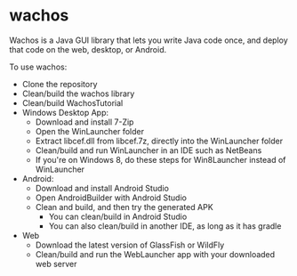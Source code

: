 # wachos
Wachos is a Java GUI library that lets you write Java code once, and deploy that code on the web, desktop, or Android.

To use wachos:
 - Clone the repository
 - Clean/build the wachos library
 - Clean/build WachosTutorial
 - Windows Desktop App:
    * Download and install 7-Zip
    * Open the WinLauncher folder
    * Extract libcef.dll from libcef.7z, directly into the WinLauncher folder
    * Clean/build and run WinLauncher in an IDE such as NetBeans
    * If you're on Windows 8, do these steps for Win8Launcher instead of WinLauncher
 - Android:
    * Download and install Android Studio
    * Open AndroidBuilder with Android Studio
    * Clean and build, and then try the generated APK
         - You can clean/build in Android Studio
         - You can also clean/build in another IDE, as long as it has gradle
 - Web
    * Download the latest version of GlassFish or WildFly
    * Clean/build and run the WebLauncher app with your downloaded web server

